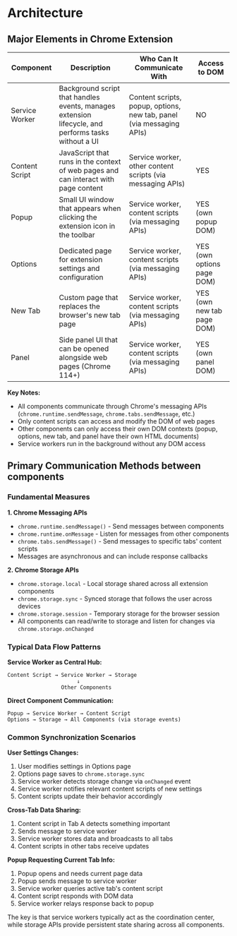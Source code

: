 # Architecture

## Major Elements in Chrome Extension

| Component | Description | Who Can It Communicate With | Access to DOM |
|-----------|-------------|----------------------------|---------------|
| Service Worker | Background script that handles events, manages extension lifecycle, and performs tasks without a UI | Content scripts, popup, options, new tab, panel (via messaging APIs) | NO |
| Content Script | JavaScript that runs in the context of web pages and can interact with page content | Service worker, other content scripts (via messaging APIs) | YES |
| Popup | Small UI window that appears when clicking the extension icon in the toolbar | Service worker, content scripts (via messaging APIs) | YES (own popup DOM) |
| Options | Dedicated page for extension settings and configuration | Service worker, content scripts (via messaging APIs) | YES (own options page DOM) |
| New Tab | Custom page that replaces the browser's new tab page | Service worker, content scripts (via messaging APIs) | YES (own new tab page DOM) |
| Panel | Side panel UI that can be opened alongside web pages (Chrome 114+) | Service worker, content scripts (via messaging APIs) | YES (own panel DOM) |

**Key Notes:**

- All components communicate through Chrome's messaging APIs (`chrome.runtime.sendMessage`, `chrome.tabs.sendMessage`, etc.)
- Only content scripts can access and modify the DOM of web pages
- Other components can only access their own DOM contexts (popup, options, new tab, and panel have their own HTML documents)
- Service workers run in the background without any DOM access

## Primary Communication Methods between components

### Fundamental Measures

**1. Chrome Messaging APIs**

- `chrome.runtime.sendMessage()` - Send messages between components
- `chrome.runtime.onMessage` - Listen for messages from other components  
- `chrome.tabs.sendMessage()` - Send messages to specific tabs' content scripts
- Messages are asynchronous and can include response callbacks

**2. Chrome Storage APIs**

- `chrome.storage.local` - Local storage shared across all extension components
- `chrome.storage.sync` - Synced storage that follows the user across devices
- `chrome.storage.session` - Temporary storage for the browser session
- All components can read/write to storage and listen for changes via `chrome.storage.onChanged`

### Typical Data Flow Patterns

**Service Worker as Central Hub:**

```
Content Script → Service Worker → Storage
                      ↓
                 Other Components
```

**Direct Component Communication:**

```
Popup → Service Worker → Content Script
Options → Storage → All Components (via storage events)
```

### Common Synchronization Scenarios

**User Settings Changes:**

1. User modifies settings in Options page
2. Options page saves to `chrome.storage.sync`
3. Service worker detects storage change via `onChanged` event
4. Service worker notifies relevant content scripts of new settings
5. Content scripts update their behavior accordingly

**Cross-Tab Data Sharing:**

1. Content script in Tab A detects something important
2. Sends message to service worker
3. Service worker stores data and broadcasts to all tabs
4. Content scripts in other tabs receive updates

**Popup Requesting Current Tab Info:**

1. Popup opens and needs current page data
2. Popup sends message to service worker
3. Service worker queries active tab's content script
4. Content script responds with DOM data
5. Service worker relays response back to popup

The key is that service workers typically act as the coordination center, while storage APIs provide persistent state sharing across all components.
